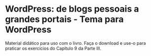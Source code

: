 # WordPress: de blogs pessoais a grandes portais - Tema para WordPress

Material didático para uso com o livro. Faça o download e use-o para praticar os exercícios do Capítulo 9 da Parte III.